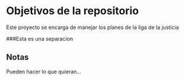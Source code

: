 # Objetivos de la repositorio

Este proyecto se encarga de manejar los planes de la liga de la justicia

###Esta es una separacion

## Notas
Pueden hacer lo que quieran...
